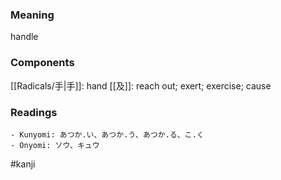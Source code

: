 ### Meaning

handle

### Components

[[Radicals/手|手]]: hand [[及]]: reach out; exert; exercise; cause

### Readings

```
- Kunyomi: あつか.い、あつか.う、あつか.る、こ.く
- Onyomi: ソウ、キュウ
```

#kanji